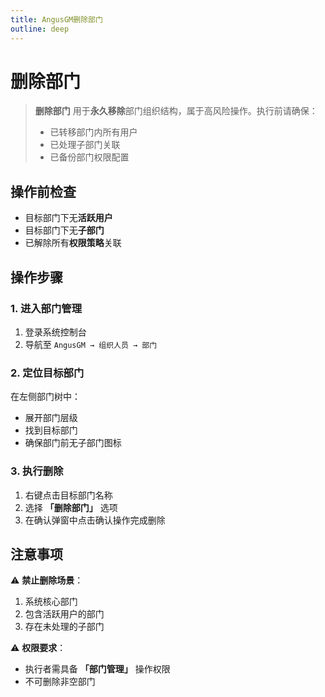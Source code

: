 ```yaml
---
title: AngusGM删除部门
outline: deep
---
```


# 删除部门

> **删除部门** 用于**永久移除**部门组织结构，属于高风险操作。执行前请确保：
> - 已转移部门内所有用户
> - 已处理子部门关联
> - 已备份部门权限配置

## 操作前检查
- 目标部门下无**活跃用户**  
- 目标部门下无**子部门**  
- 已解除所有**权限策略**关联

## 操作步骤

### 1. 进入部门管理
1. 登录系统控制台
2. 导航至 `AngusGM → 组织人员 → 部门`

### 2. 定位目标部门
在左侧部门树中：
- 展开部门层级
- 找到目标部门
- 确保部门前无子部门图标

### 3. 执行删除
1. 右键点击目标部门名称
2. 选择 **「删除部门」** 选项
3. 在确认弹窗中点击确认操作完成删除

## 注意事项
⚠️ **禁止删除场景**：
1. 系统核心部门
2. 包含活跃用户的部门
3. 存在未处理的子部门

⚠️ **权限要求**：
- 执行者需具备 **「部门管理」** 操作权限
- 不可删除非空部门
